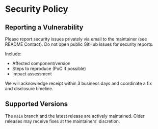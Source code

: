 # Security Policy

## Reporting a Vulnerability

Please report security issues privately via email to the maintainer (see README Contact). Do not open public GitHub issues for security reports.

Include:
- Affected component/version
- Steps to reproduce (PoC if possible)
- Impact assessment

We will acknowledge receipt within 3 business days and coordinate a fix and disclosure timeline.

## Supported Versions

The `main` branch and the latest release are actively maintained. Older releases may receive fixes at the maintainers’ discretion.

